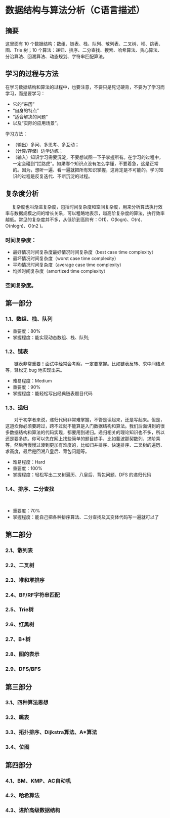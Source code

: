 # 数据结构与算法分析（C语言描述）

## 摘要

这里面有 10 个数据结构：数组、链表、栈、队列、散列表、二叉树、堆、跳表、图、Trie 树；10 个算法：递归、排序、二分查找、搜索、哈希算法、贪心算法、分治算法、回溯算法、动态规划、字符串匹配算法。

## 学习的过程与方法
在学习数据结构和算法的过程中，也要注意，不要只是死记硬背，不要为了学习而学习，而是要学习：
- 它的“来历”
- “自身的特点”
- “适合解决的问题”
- 以及“实际的应用场景”。

学习方法：
- （输出）多问、多思考、多互动；
- （计算/存储）边学边练；
- （输入）知识学习需要沉淀，不要想试图一下子掌握所有。在学习的过程中，一定会碰到“拦路虎”。如果哪个知识点没有怎么学懂，不要着急，这是正常的。因为，想听一遍、看一遍就把所有知识掌握，这肯定是不可能的。学习知识的过程是反复迭代、不断沉淀的过程。


## 复杂度分析
&emsp;&ensp;复杂度也叫渐进复杂度，包括时间复杂度和空间复杂度，用来分析算法执行效率与数据规模之间的增长关系，可以粗略地表示，越高阶复杂度的算法，执行效率越低。常见的复杂度并不多，从低阶到高阶有：O(1)、O(logn)、O(n)、O(nlogn)、O(n2 )。

### 时间复杂度：
- 最好情况时间复杂度最好情况时间复杂度（best case time complexity）
- 最坏情况时间复杂度（worst case time complexity）
- 平均情况时间复杂度（average case time complexity）
- 均摊时间复杂度（amortized time complexity）

### 空间复杂度。

## 第一部分
### 1.1、数组、栈、队列
- 重要度：80%
- 掌握程度：能实现动态数组、栈、队列;

### 1.2、链表
&emsp;&emsp;链表非常重要！面试中经常会考察，一定要掌握。比如链表反转、求中间结点等，轻松无 bug 地实现出来。
- 难易程度：Medium
- 重要度：90%
- 掌握程度：能轻松写出经典链表题目代码

### 1.3、递归
&emsp;&emsp;对于初学者来说，递归代码非常难掌握，不管是读起来，还是写起来。但是，这道坎你必须要跨过，跨不过就不能算是入门数据结构和算法。我们后面讲到的很多数据结构和算法的代码实现，都要用到递归。递归相关的理论知识也不多，所以还是要多练。你可以先在网上找些简单的题目练手，比如斐波那契数列、求阶乘等，然后再慢慢过渡到更加有难度的，比如归并排序、快速排序、二叉树的遍历、求高度，最后是回溯八皇后、背包问题等。
- 难易程度：Hard
- 重要度：100%
- 掌握程度：轻松写出二叉树遍历、八皇后、背包问题、DFS 的递归代码

### 1.4、排序、二分查找
&emsp;&emsp;
- 重要度：70%
- 掌握程度：能自己把各种排序算法、二分查找及其变体代码写一遍就可以了


## 第二部分
### 2.1、散列表

### 2.2、二叉树

### 2.3、堆和堆排序

### 2.4、BF/RF字符串匹配

### 2.5、Trie树

### 2.6、红黑树

### 2.7、B+树

### 2.8、图的表示

### 2.9、DFS/BFS


## 第三部分
### 3.1、四种算法思想

### 3.2、跳表

### 3.3、拓扑排序、Dijkstra算法、A*算法

### 3.4、位图


## 第四部分
### 4.1、BM、KMP、AC自动机

### 4.2、哈希算法

### 4.3、进阶高级数据结构

